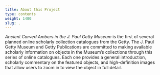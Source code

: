```yaml
---
title: About this Project
type: contents
weight: 1400
slug: .
---
```


*Ancient Carved Ambers in the J. Paul Getty Museum* is the first of several planned online scholarly collection catalogues from the Getty. The J. Paul Getty Museum and Getty Publications are committed to making available scholarly information on objects in the Museum’s collections through this series of online catalogues. Each one provides a general introduction, scholarly commentary on the featured objects, and high-definition images that allow users to zoom in to view the object in full detail.
